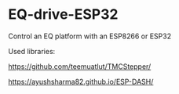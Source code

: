 # EQ-drive-ESP32
Control an EQ platform with an ESP8266 or ESP32

Used libraries:

https://github.com/teemuatlut/TMCStepper/

https://ayushsharma82.github.io/ESP-DASH/
